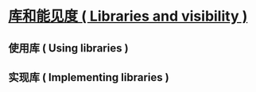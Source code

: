 # [库和能见度 ( Libraries and visibility )](https://www.dartlang.org/guides/language/language-tour#libraries-and-visibility)


## 使用库 ( Using libraries )

## 实现库 ( Implementing libraries )